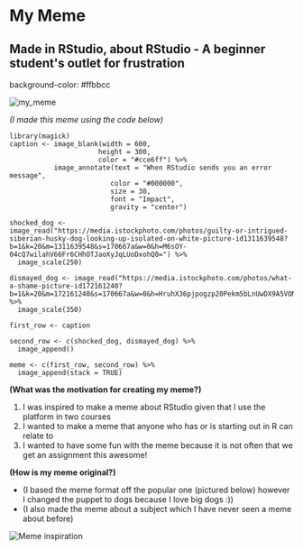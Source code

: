 # My Meme
## Made in RStudio, about RStudio - A beginner student's outlet for frustration

<body>
  background-color: #ffbbcc

![my_meme](https://user-images.githubusercontent.com/100824050/158041988-f2eecf52-2018-42be-b75f-464dbc15b977.png)

*(I made this meme using the code below)*
```
library(magick)
caption <- image_blank(width = 600,
                      height = 300,
                      color = "#cce6ff") %>%
           image_annotate(text = "When RStudio sends you an error message",
                         color = "#000000",
                         size = 30,
                         font = "Impact",
                         gravity = "center")

shocked_dog <- image_read("https://media.istockphoto.com/photos/guilty-or-intrigued-siberian-husky-dog-looking-up-isolated-on-white-picture-id1311639548?b=1&k=20&m=1311639548&s=170667a&w=0&h=M6sOY-04cQ7wilahV66Fr6CHhOTJaoXyJqLUoDxohQ0=") %>%
  image_scale(250)

dismayed_dog <- image_read("https://media.istockphoto.com/photos/what-a-shame-picture-id172161240?b=1&k=20&m=172161240&s=170667a&w=0&h=HruhX36pjpogzp20Pekm5bLnUwDX9A5VONTDP13DGHE=") %>%
  image_scale(350)

first_row <- caption 

second_row <- c(shocked_dog, dismayed_dog) %>%
  image_append()

meme <- c(first_row, second_row) %>%
  image_append(stack = TRUE)
```

**(What was the motivation for creating my meme?)**
1. I was inspired to make a meme about RStudio given that I use the platform in two courses
2. I wanted to make a meme that anyone who has or is starting out in R can relate to 
3. I wanted to have some fun with the meme because it is not often that we get an assignment this awesome!

**(How is my meme original?)**
* (I based the meme format off the popular one (pictured below) however I changed the puppet to dogs because I love big dogs :))
* (I also made the meme about a subject which I have never seen a meme about before)

![Meme inspiration](https://imgflip.com/s/meme/Monkey-Puppet.jpg)
